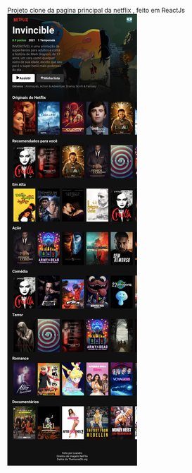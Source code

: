 Projeto clone da pagina principal da netflix , feito em ReactJs
<img src="/public/assets/NetFlix clone (2021-06-10 20-05-43).png" alt="layout"/>
